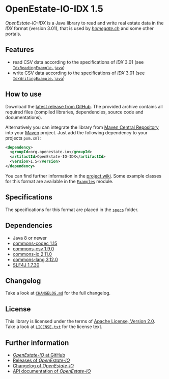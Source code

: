 OpenEstate-IO-IDX 1.5
=====================

*OpenEstate-IO-IDX* is a Java library to read and write real estate data in the *IDX* format (version 3.01), that is used by [*homegate.ch*](https://www.homegate.ch/) and some other portals.


Features
--------

- read CSV data according to the specifications of *IDX* 3.01 (see [`IdxReadingExample.java`](https://github.com/OpenEstate/OpenEstate-IO/blob/v1.5/Examples/src/main/java/org/openestate/io/examples/IdxReadingExample.java))
- write CSV data according to the specifications of *IDX* 3.01 (see [`IdxWritingExample.java`](https://github.com/OpenEstate/OpenEstate-IO/blob/v1.5/Examples/src/main/java/org/openestate/io/examples/IdxWritingExample.java))


How to use
----------

Download the [latest release from GitHub](https://github.com/OpenEstate/OpenEstate-IO/releases/latest). The provided archive contains all required files (compiled libraries, dependencies, source code and documentations).

Alternatively you can integrate the library from [Maven Central Repository](https://search.maven.org/#search|ga|1|org.openestate.io) into your [Maven](https://maven.apache.org/) project. Just add the following dependency to your projects `pom.xml`:

```xml
<dependency>
  <groupId>org.openestate.io</groupId>
  <artifactId>OpenEstate-IO-IDX</artifactId>
  <version>1.5</version>
</dependency>
```

You can find further information in the [project wiki](https://github.com/OpenEstate/OpenEstate-IO/wiki/Usage-IDX). Some example classes for this format are available in the [`Examples`](https://github.com/OpenEstate/OpenEstate-IO/tree/v1.5/Examples) module.


Specifications
--------------

The specifications for this format are placed in the [`specs`](specs) folder.


Dependencies
------------

- Java 8 or newer
- [commons-codec 1.15](https://commons.apache.org/proper/commons-codec/)
- [commons-csv 1.9.0](https://commons.apache.org/proper/commons-csv/)
- [commons-io 2.11.0](https://commons.apache.org/proper/commons-io/)
- [commons-lang 3.12.0](https://commons.apache.org/proper/commons-lang/)
- [SLF4J 1.7.30](https://www.slf4j.org/)


Changelog
---------

Take a look at [`CHANGELOG.md`](https://github.com/OpenEstate/OpenEstate-IO/blob/v1.5/CHANGELOG.md) for the full changelog.


License
-------

This library is licensed under the terms of [Apache License, Version 2.0](https://www.apache.org/licenses/LICENSE-2.0.html). Take a look at [`LICENSE.txt`](https://github.com/OpenEstate/OpenEstate-IO/blob/v1.5/LICENSE.txt) for the license text.


Further information
-------------------

- [*OpenEstate-IO* at GitHub](https://github.com/OpenEstate/OpenEstate-IO)
- [Releases of *OpenEstate-IO*](https://github.com/OpenEstate/OpenEstate-IO/releases)
- [Changelog of *OpenEstate-IO*](https://github.com/OpenEstate/OpenEstate-IO/blob/v1.5/CHANGELOG.md)
- [API documentation of *OpenEstate-IO*](https://media.openestate.org/apidocs/OpenEstate-IO/)
